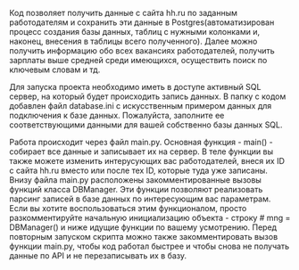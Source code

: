 Код позволяет получить данные с сайта hh.ru по заданным работодателям и сохранить эти данные в Postgres(автоматизирован процесс создания базы данных, таблиц с нужными колонками и, наконец, внесения в таблицы всего полученного). Далее можно получить информацию обо всех вакансиях работодателей, получить зарплаты выше средней среди имеющихся, осуществить поиск по ключевым словам и тд.

Для запуска проекта необходимо иметь в доступе активный SQL сервер, на который будет происходить запись данных. 
В папку с кодом добавлен файл database.ini с искусственным примером данных для подключения к базе данных. 
Пожалуйста, заполните ее соответствующими данными для вашей собственно базы данных SQL.

Работа происходит через файл main.py. 
Основная функция - main() - собирает все данные и записывает их на сервер. В теле функции вы также можете изменить интерусующих вас работодателей, внеся их ID с сайта hh.ru вместо или после тех ID, которые туда уже записаны.
Внизу файла main.py расположены закомментированные вызовы функций класса DBManager.
Эти функции позволяют реализовать парсинг записей в базе данных по интересующим вас параметрам. Если вы хотите воспользоваться этим функционалом, просто разкомментируйте начальную инициализацию объекта - 
строку # mng = DBManager() и ниже идущие функции по вашему усмотрению. Перед повторным запуском скрипта можно также закомментировать вызов функции main.py, чтобы код работал быстрее и чтобы снова не получать данные по API и не перезаписывать их в базу.

